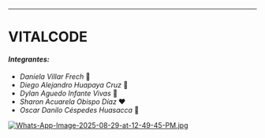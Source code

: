 ------------
#  **VITALCODE**
#### _Integrantes:_
- _Daniela Villar Frech_ 💜
- _Diego Alejandro Huapaya Cruz_ 💙
- _Dylan Aguedo Infante Vivas_ 💚
- _Sharon Acuarela Obispo Díaz_ ❤️
- _Oscar Danilo Céspedes Huasacca_ 🧡

[![Whats-App-Image-2025-08-29-at-12-49-45-PM.jpg](https://i.postimg.cc/hvxf12RH/Whats-App-Image-2025-08-29-at-12-49-45-PM.jpg)](https://postimg.cc/tnqqXtT5)
